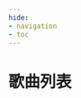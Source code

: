 ```yaml
---
hide:
- navigation
- toc
---
```


# 歌曲列表

<link rel="stylesheet" href="../stylesheets/element-ui.css">
<script type="text/javascript" charset="utf8" src="../javascripts/jquery.js"></script>
<script type="text/javascript" charset="utf8" src="../javascripts/vue2.js"></script>
<script type="text/javascript" charset="utf8" src="../javascripts/element-ui.js"></script>
<style>
#_1{
	font-size: 0.001em;
    line-height: 0;
	color:transparent;
}
.md-content__inner {
    margin: -38px 0.8rem 1.2rem;
    padding-top: 0rem;
}
</style>

<div id="app">
    <template>
        <el-tabs v-model="activeName"  @tab-click="handleClick">
            <!-- 4K BASIC -->
            <el-tab-pane label="4K BASIC" name="4b" :lazy="false">
                <span>
                    <el-input v-model="searchTitle" style="width:320px" clearable prefix-icon="el-icon-search" size="medium" placeholder="搜索歌名"/>
                </span>
                <span>
                    <el-input v-model="searchArtist" style="width:320px" clearable prefix-icon="el-icon-search" size="medium" placeholder="搜索艺术家"/>
                </span>
                <br /><span style="height: 10px;display: block;"></span>
                <el-table ref="filterTable" v-if="activeName =='4b'"  v-loading="loading"
                    :data="tableData.filter(data =>(!searchTitle&&!searchArtist)||(data.title.toLowerCase().includes(searchTitle.toLowerCase())&&!searchArtist)||(data.artist.toLowerCase().includes(searchArtist.toLowerCase())&&!searchTitle)||(data.title.toLowerCase().includes(searchTitle.toLowerCase())&&data.artist.toLowerCase().includes(searchArtist.toLowerCase())))"
                    :border=true height="530" style="width: 100%" :lazy="false">
                    <el-table-column prop="id" label="#" sortable :resizable=false width="54">
                    </el-table-column>
                    <el-table-column prop="dir" label="目录 " :resizable=false width="70"
                        :filters="[{ text: '1ST', value: '1ST' }, { text: 'S/E', value: 'SE' }, { text: '2ND', value: '2ND' }, { text: '3RD', value: '3RD' }, { text: '4TH', value: '4TH' }, { text: 'PT', value: 'PT' }, { text: '6TH', value: '6TH' }, { text: '7TH', value: '7TH' }, { text: '2008', value: 2008 }, { text: '2013', value: 2013 }, { text: '2021', value: 2021 }, { text: 'TT', value: 'TT' }, { text: 'CV', value: 'CV' }, { text: 'PP', value: 'PP' }, { text: 'O2', value: 'O2' }, { text: 'GC', value: 'GC' }, { text: 'EC', value: 'EC' }, { text: 'FT', value: 'FT' }]"
                        :filter-method="filterHandler"><template slot-scope="scope">
                            <el-image :src="'./diricons/' + scope.row.dir + '.png'"
                            style="vertical-align: middle" :lazy="false" />
                        </template>  
                    </el-table-column>
                    <el-table-column prop="title" label="名称" min-width="300pt" :resizable=false sortable>
                        <template slot-scope="scope">
                            <div style="display:inline-block;vertical-align: middle">
                                <el-image :src="'./minidisc/' + scope.row.name + '.png'"
                                    style="width: 38px; height: 38px;vertical-align: middle" :lazy="false" />
                            </div>
                            <div style="display:inline-block;vertical-align: middle">
                                <div style="font-size:12pt; font-weight:600pt;vertical-align: bottom">{{
                                    scope.row.title}}</div>
                                <div style="font-size:5pt;vertical-align: bottom">{{ scope.row.artist}}</div>
                            </div>
                        </template>
                    </el-table-column>
                    <el-table-column prop="bpm" label="BPM" :resizable=false width="140" sortable>
                        <template slot-scope="scope">{{scope.row.bpm}} {{scope.row.bpmrng}}</template>
                    </el-table-column>
                    <el-table-column prop="B4EZ" label="EZ" :resizable=false width="70" sortable>
                        <template slot-scope="scope">
                            <div style="font-size:14pt;font-weight:700pt;text-align:center">{{scope.row.B4EZ}}</div>
                        </template>
                    </el-table-column>
                    <el-table-column prop="B4NM" label="NM" :resizable=false width="70" sortable>
                        <template slot-scope="scope">
                            <div style="font-size:14pt;font-weight:700pt;text-align:center">{{scope.row.B4NM}}</div>
                        </template>
                    </el-table-column>
                    <el-table-column prop="B4HD" label="HD" :resizable=false width="70" sortable>
                        <template slot-scope="scope">
                            <div style="font-size:14pt;font-weight:700pt;text-align:center">{{scope.row.B4HD}}</div>
                        </template>
                    </el-table-column>
                    <el-table-column prop="B4SHD" label="SHD" :resizable=false width="75" sortable >
                        <template slot-scope="scope">
                            <div style="font-size:14pt;font-weight:700pt;text-align:center">{{scope.row.B4SHD}}</div>
                        </template>
                    </el-table-column>
                </el-table>
            </el-tab-pane>
            <!-- 5K BASIC -->
            <el-tab-pane label="5K BASIC" name="5b" :lazy="false">
                <span>
                    <el-input v-model="searchTitle" style="width:320px" clearable prefix-icon="el-icon-search" size="medium" placeholder="搜索歌名"/>
                </span>
                <span>
                    <el-input v-model="searchArtist" style="width:320px" clearable prefix-icon="el-icon-search" size="medium" placeholder="搜索艺术家"/>
                </span>
                <br /><span style="height: 10px;display: block;"></span>
                <el-table ref="filterTable" v-if="activeName =='5b'" v-loading="loading"
                    :data="tableData.filter(data =>(!searchTitle&&!searchArtist)||(data.title.toLowerCase().includes(searchTitle.toLowerCase())&&!searchArtist)||(data.artist.toLowerCase().includes(searchArtist.toLowerCase())&&!searchTitle)||(data.title.toLowerCase().includes(searchTitle.toLowerCase())&&data.artist.toLowerCase().includes(searchArtist.toLowerCase())))"
                    :border=true height="550" style="width: 100%" :lazy="false" >
                    <el-table-column prop="id" label="#" sortable :resizable=false width="54">
                    </el-table-column>
                    <el-table-column prop="dir" label="目录 " :resizable=false width="70"
                        :filters="[{ text: '1ST', value: '1ST' }, { text: 'S/E', value: 'SE' }, { text: '2ND', value: '2ND' }, { text: '3RD', value: '3RD' }, { text: '4TH', value: '4TH' }, { text: 'PT', value: 'PT' }, { text: '6TH', value: '6TH' }, { text: '7TH', value: '7TH' }, { text: '2008', value: 2008 }, { text: '2013', value: 2013 }, { text: '2021', value: 2021 }, { text: 'TT', value: 'TT' }, { text: 'CV', value: 'CV' }, { text: 'PP', value: 'PP' }, { text: 'O2', value: 'O2' }, { text: 'GC', value: 'GC' }, { text: 'EC', value: 'EC' }, { text: 'FT', value: 'FT' }]"
                        :filter-method="filterHandler"><template slot-scope="scope">
                            <el-image :src="'./diricons/' + scope.row.dir + '.png'"
                            style="vertical-align: middle" :lazy="false" />
                        </template>  
                    </el-table-column>
                    <el-table-column prop="title" label="名称" min-width="300pt" :resizable=false sortable>
                        <template slot-scope="scope">
                            <div style="display:inline-block;vertical-align: middle">
                                <el-image :src="'./minidisc/' + scope.row.name + '.png'"
                                    style="width: 38px; height: 38px;vertical-align: middle" :lazy="false" />
                            </div>
                            <div style="display:inline-block;vertical-align: middle">
                                <div style="font-size:12pt; font-weight:600pt;vertical-align: bottom">{{
                                    scope.row.title}}</div>
                                <div style="font-size:5pt;vertical-align: bottom">{{ scope.row.artist}}</div>
                            </div>
                        </template>
                    </el-table-column>
                    <el-table-column prop="bpm" label="BPM" :resizable=false width="140" sortable>
                        <template slot-scope="scope">{{scope.row.bpm}} {{scope.row.bpmrng}}</template>
                    </el-table-column>
                    <el-table-column prop="B5EZ" label="EZ" :resizable=false width="70" sortable>
                        <template slot-scope="scope">
                            <div style="font-size:14pt;font-weight:700pt;text-align:center">{{scope.row.B5EZ}}</div>
                        </template>
                    </el-table-column>
                    <el-table-column prop="B5NM" label="NM" :resizable=false width="70" sortable>
                        <template slot-scope="scope">
                            <div style="font-size:14pt;font-weight:700pt;text-align:center">{{scope.row.B5NM}}</div>
                        </template>
                    </el-table-column>
                    <el-table-column prop="B5HD" label="HD" :resizable=false width="70" sortable>
                        <template slot-scope="scope">
                            <div style="font-size:14pt;font-weight:700pt;text-align:center">{{scope.row.B5HD}}</div>
                        </template>
                    </el-table-column>
                    <el-table-column prop="B5SHD" label="SHD" :resizable=false width="75" sortable>
                        <template slot-scope="scope">
                            <div style="font-size:14pt;font-weight:700pt;text-align:center">{{scope.row.B5SHD}}</div>
                        </template>
                    </el-table-column>
                </el-table>
            </el-tab-pane>
            <!-- 6K BASIC -->
            <el-tab-pane label="6K BASIC" name="6b" :lazy="false">
                <span>
                    <el-input v-model="searchTitle" style="width:320px" clearable prefix-icon="el-icon-search" size="medium" placeholder="搜索歌名"/>
                </span>
                <span>
                    <el-input v-model="searchArtist" style="width:320px" clearable prefix-icon="el-icon-search" size="medium" placeholder="搜索艺术家"/>
                </span>
                <br /><span style="height: 10px;display: block;"></span>
                <el-table ref="filterTable" v-if="activeName =='6b'" v-loading="loading"
                    :data="tableData.filter(data =>(!searchTitle&&!searchArtist)||(data.title.toLowerCase().includes(searchTitle.toLowerCase())&&!searchArtist)||(data.artist.toLowerCase().includes(searchArtist.toLowerCase())&&!searchTitle)||(data.title.toLowerCase().includes(searchTitle.toLowerCase())&&data.artist.toLowerCase().includes(searchArtist.toLowerCase())))"
                    :border=true height="550" style="width: 100%" :lazy="false" >
                    <el-table-column prop="id" label="#" sortable :resizable=false width="54">
                    </el-table-column>
                    <el-table-column prop="dir" label="目录 " :resizable=false width="70"
                        :filters="[{ text: '1ST', value: '1ST' }, { text: 'S/E', value: 'SE' }, { text: '2ND', value: '2ND' }, { text: '3RD', value: '3RD' }, { text: '4TH', value: '4TH' }, { text: 'PT', value: 'PT' }, { text: '6TH', value: '6TH' }, { text: '7TH', value: '7TH' }, { text: '2008', value: 2008 }, { text: '2013', value: 2013 }, { text: '2021', value: 2021 }, { text: 'TT', value: 'TT' }, { text: 'CV', value: 'CV' }, { text: 'PP', value: 'PP' }, { text: 'O2', value: 'O2' }, { text: 'GC', value: 'GC' }, { text: 'EC', value: 'EC' }, { text: 'FT', value: 'FT' }]"
                        :filter-method="filterHandler"><template slot-scope="scope">
                            <el-image :src="'./diricons/' + scope.row.dir + '.png'"
                            style="vertical-align: middle" :lazy="false" />
                        </template>  
                    </el-table-column>
                    <el-table-column prop="title" label="名称" min-width="300pt" :resizable=false sortable>
                        <template slot-scope="scope">
                            <div style="display:inline-block;vertical-align: middle">
                                <el-image :src="'./minidisc/' + scope.row.name + '.png'"
                                    style="width: 38px; height: 38px;vertical-align: middle" :lazy="false" />
                            </div>
                            <div style="display:inline-block;vertical-align: middle">
                                <div style="font-size:12pt; font-weight:600pt;vertical-align: bottom">{{
                                    scope.row.title}}</div>
                                <div style="font-size:5pt;vertical-align: bottom">{{ scope.row.artist}}</div>
                            </div>
                        </template>
                    </el-table-column>
                    <el-table-column prop="bpm" label="BPM" :resizable=false width="140" sortable>
                        <template slot-scope="scope">{{scope.row.bpm}} {{scope.row.bpmrng}}</template>
                    </el-table-column>
                    <el-table-column prop="B6EZ" label="EZ" :resizable=false width="70" sortable>
                        <template slot-scope="scope">
                            <div style="font-size:14pt;font-weight:700pt;text-align:center">{{scope.row.B6EZ}}</div>
                        </template>
                    </el-table-column>
                    <el-table-column prop="B6NM" label="NM" :resizable=false width="70" sortable>
                        <template slot-scope="scope">
                            <div style="font-size:14pt;font-weight:700pt;text-align:center">{{scope.row.B6NM}}</div>
                        </template>
                    </el-table-column>
                    <el-table-column prop="B6HD" label="HD" :resizable=false width="70" sortable>
                        <template slot-scope="scope">
                            <div style="font-size:14pt;font-weight:700pt;text-align:center">{{scope.row.B6HD}}</div>
                        </template>
                    </el-table-column>
                    <el-table-column prop="B6SHD" label="SHD" :resizable=false width="75" sortable>
                        <template slot-scope="scope">
                            <div style="font-size:14pt;font-weight:700pt;text-align:center">{{scope.row.B6SHD}}</div>
                        </template>
                    </el-table-column>
                </el-table>
            </el-tab-pane>
            <!-- 8K BASIC -->
            <el-tab-pane label="8K BASIC" name="8b" :lazy="false">
                <span>
                    <el-input v-model="searchTitle" style="width:320px" clearable prefix-icon="el-icon-search" size="medium" placeholder="搜索歌名"/>
                </span>
                <span>
                    <el-input v-model="searchArtist" style="width:320px" clearable prefix-icon="el-icon-search" size="medium" placeholder="搜索艺术家"/>
                </span>
                <br /><span style="height: 10px;display: block;"></span>
                <el-table ref="filterTable" v-if="activeName =='8b'" v-loading="loading"
                    :data="tableData.filter(data =>(!searchTitle&&!searchArtist)||(data.title.toLowerCase().includes(searchTitle.toLowerCase())&&!searchArtist)||(data.artist.toLowerCase().includes(searchArtist.toLowerCase())&&!searchTitle)||(data.title.toLowerCase().includes(searchTitle.toLowerCase())&&data.artist.toLowerCase().includes(searchArtist.toLowerCase())))"
                    :border=true height="550" style="width: 100%" :lazy="false" >
                    <el-table-column prop="id" label="#" sortable :resizable=false width="54">
                    </el-table-column>
                    <el-table-column prop="dir" label="目录 " :resizable=false width="70"
                        :filters="[{ text: '1ST', value: '1ST' }, { text: 'S/E', value: 'SE' }, { text: '2ND', value: '2ND' }, { text: '3RD', value: '3RD' }, { text: '4TH', value: '4TH' }, { text: 'PT', value: 'PT' }, { text: '6TH', value: '6TH' }, { text: '7TH', value: '7TH' }, { text: '2008', value: 2008 }, { text: '2013', value: 2013 }, { text: '2021', value: 2021 }, { text: 'TT', value: 'TT' }, { text: 'CV', value: 'CV' }, { text: 'PP', value: 'PP' }, { text: 'O2', value: 'O2' }, { text: 'GC', value: 'GC' }, { text: 'EC', value: 'EC' }, { text: 'FT', value: 'FT' }]"
                        :filter-method="filterHandler"><template slot-scope="scope">
                            <el-image :src="'./diricons/' + scope.row.dir + '.png'"
                            style="vertical-align: middle" :lazy="false" />
                        </template>  
                    </el-table-column>
                    <el-table-column prop="title" label="名称" min-width="300pt" :resizable=false sortable>
                        <template slot-scope="scope">
                            <div style="display:inline-block;vertical-align: middle">
                                <el-image :src="'./minidisc/' + scope.row.name + '.png'"
                                    style="width: 38px; height: 38px;vertical-align: middle" :lazy="false" />
                            </div>
                            <div style="display:inline-block;vertical-align: middle">
                                <div style="font-size:12pt; font-weight:600pt;vertical-align: bottom">{{
                                    scope.row.title}}</div>
                                <div style="font-size:5pt;vertical-align: bottom">{{ scope.row.artist}}</div>
                            </div>
                        </template>
                    </el-table-column>
                    <el-table-column prop="bpm" label="BPM" :resizable=false width="140" sortable>
                        <template slot-scope="scope">{{scope.row.bpm}} {{scope.row.bpmrng}}</template>
                    </el-table-column>
                    <el-table-column prop="B8EZ" label="EZ" :resizable=false width="70" sortable>
                        <template slot-scope="scope">
                            <div style="font-size:14pt;font-weight:700pt;text-align:center">{{scope.row.B8EZ}}</div>
                        </template>
                    </el-table-column>
                    <el-table-column prop="B8NM" label="NM" :resizable=false width="70" sortable>
                        <template slot-scope="scope">
                            <div style="font-size:14pt;font-weight:700pt;text-align:center">{{scope.row.B8NM}}</div>
                        </template>
                    </el-table-column>
                    <el-table-column prop="B8HD" label="HD" :resizable=false width="70" sortable>
                        <template slot-scope="scope">
                            <div style="font-size:14pt;font-weight:700pt;text-align:center">{{scope.row.B8HD}}</div>
                        </template>
                    </el-table-column>
                    <el-table-column prop="B8SHD" label="SHD" :resizable=false width="75" sortable>
                        <template slot-scope="scope">
                            <div style="font-size:14pt;font-weight:700pt;text-align:center">{{scope.row.B8SHD}}</div>
                        </template>
                    </el-table-column>
                </el-table>
            </el-tab-pane>
            <!-- 4K STANDARD -->
            <el-tab-pane label="4K STANDARD" name="4s" :lazy="false">
                <span>
                    <el-input v-model="searchTitle" style="width:320px" clearable prefix-icon="el-icon-search" size="medium" placeholder="搜索歌名"/>
                </span>
                <span>
                    <el-input v-model="searchArtist" style="width:320px" clearable prefix-icon="el-icon-search" size="medium" placeholder="搜索艺术家"/>
                </span>
                <br /><span style="height: 10px;display: block;"></span>
                <el-table ref="filterTable" v-if="activeName =='4s'" v-loading="loading"
                    :data="tableData.filter(data =>(!searchTitle&&!searchArtist)||(data.title.toLowerCase().includes(searchTitle.toLowerCase())&&!searchArtist)||(data.artist.toLowerCase().includes(searchArtist.toLowerCase())&&!searchTitle)||(data.title.toLowerCase().includes(searchTitle.toLowerCase())&&data.artist.toLowerCase().includes(searchArtist.toLowerCase())))"
                    :border=true height="550" style="width: 100%" :lazy="false" >
                    <el-table-column prop="id" label="#" sortable :resizable=false width="54">
                    </el-table-column>
                    <el-table-column prop="dir" label="目录 " :resizable=false width="70"
                        :filters="[{ text: '1ST', value: '1ST' }, { text: 'S/E', value: 'SE' }, { text: '2ND', value: '2ND' }, { text: '3RD', value: '3RD' }, { text: '4TH', value: '4TH' }, { text: 'PT', value: 'PT' }, { text: '6TH', value: '6TH' }, { text: '7TH', value: '7TH' }, { text: '2008', value: 2008 }, { text: '2013', value: 2013 }, { text: '2021', value: 2021 }, { text: 'TT', value: 'TT' }, { text: 'CV', value: 'CV' }, { text: 'PP', value: 'PP' }, { text: 'O2', value: 'O2' }, { text: 'GC', value: 'GC' }, { text: 'EC', value: 'EC' }, { text: 'FT', value: 'FT' }]"
                        :filter-method="filterHandler"><template slot-scope="scope">
                            <el-image :src="'./diricons/' + scope.row.dir + '.png'"
                            style="vertical-align: middle" :lazy="false" />
                        </template>  
                    </el-table-column>
                    <el-table-column prop="title" label="名称" min-width="300pt" :resizable=false sortable>
                        <template slot-scope="scope">
                            <div style="display:inline-block;vertical-align: middle">
                                <el-image :src="'./minidisc/' + scope.row.name + '.png'"
                                    style="width: 38px; height: 38px;vertical-align: middle" :lazy="false" />
                            </div>
                            <div style="display:inline-block;vertical-align: middle">
                                <div style="font-size:12pt; font-weight:600pt;vertical-align: bottom">{{
                                    scope.row.title}}</div>
                                <div style="font-size:5pt;vertical-align: bottom">{{ scope.row.artist}}</div>
                            </div>
                        </template>
                    </el-table-column>
                    <el-table-column prop="bpm" label="BPM" :resizable=false width="140" sortable>
                        <template slot-scope="scope">{{scope.row.bpm}} {{scope.row.bpmrng}}</template>
                    </el-table-column>
                    <el-table-column prop="S4EZ" label="EZ" :resizable=false width="70" sortable>
                        <template slot-scope="scope">
                            <div style="font-size:14pt;font-weight:700pt;text-align:center">{{scope.row.S4EZ}}</div>
                        </template>
                    </el-table-column>
                    <el-table-column prop="S4NM" label="NM" :resizable=false width="70" sortable>
                        <template slot-scope="scope">
                            <div style="font-size:14pt;font-weight:700pt;text-align:center">{{scope.row.S4NM}}</div>
                        </template>
                    </el-table-column>
                    <el-table-column prop="S4HD" label="HD" :resizable=false width="70" sortable>
                        <template slot-scope="scope">
                            <div style="font-size:14pt;font-weight:700pt;text-align:center">{{scope.row.S4HD}}</div>
                        </template>
                    </el-table-column>
                    <el-table-column prop="S4SHD" label="SHD" :resizable=false width="75" sortable>
                        <template slot-scope="scope">
                            <div style="font-size:14pt;font-weight:700pt;text-align:center">{{scope.row.S4SHD}}</div>
                        </template>
                    </el-table-column>
                </el-table>
            </el-tab-pane>
            <!-- 5K STANDARD -->
            <el-tab-pane label="5K STANDARD" name="5s" :lazy="false">
                <span>
                    <el-input v-model="searchTitle" style="width:320px" clearable prefix-icon="el-icon-search" size="medium" placeholder="搜索歌名"/>
                </span>
                <span>
                    <el-input v-model="searchArtist" style="width:320px" clearable prefix-icon="el-icon-search" size="medium" placeholder="搜索艺术家"/>
                </span>
                <br /><span style="height: 10px;display: block;"></span>
                <el-table ref="filterTable"  v-if="activeName =='5s'" v-loading="loading"
                    :data="tableData.filter(data =>(!searchTitle&&!searchArtist)||(data.title.toLowerCase().includes(searchTitle.toLowerCase())&&!searchArtist)||(data.artist.toLowerCase().includes(searchArtist.toLowerCase())&&!searchTitle)||(data.title.toLowerCase().includes(searchTitle.toLowerCase())&&data.artist.toLowerCase().includes(searchArtist.toLowerCase())))"
                    :border=true height="550" style="width: 100%" :lazy="false" >
                    <el-table-column prop="id" label="#" sortable :resizable=false width="54">
                    </el-table-column>
                    <el-table-column prop="dir" label="目录 " :resizable=false width="70"
                        :filters="[{ text: '1ST', value: '1ST' }, { text: 'S/E', value: 'SE' }, { text: '2ND', value: '2ND' }, { text: '3RD', value: '3RD' }, { text: '4TH', value: '4TH' }, { text: 'PT', value: 'PT' }, { text: '6TH', value: '6TH' }, { text: '7TH', value: '7TH' }, { text: '2008', value: 2008 }, { text: '2013', value: 2013 }, { text: '2021', value: 2021 }, { text: 'TT', value: 'TT' }, { text: 'CV', value: 'CV' }, { text: 'PP', value: 'PP' }, { text: 'O2', value: 'O2' }, { text: 'GC', value: 'GC' }, { text: 'EC', value: 'EC' }, { text: 'FT', value: 'FT' }]"
                        :filter-method="filterHandler"><template slot-scope="scope">
                            <el-image :src="'./diricons/' + scope.row.dir + '.png'"
                            style="vertical-align: middle" :lazy="false" />
                        </template>  
                    </el-table-column>
                    <el-table-column prop="title" label="名称" min-width="300pt" :resizable=false sortable>
                        <template slot-scope="scope">
                            <div style="display:inline-block;vertical-align: middle">
                                <el-image :src="'./minidisc/' + scope.row.name + '.png'"
                                    style="width: 38px; height: 38px;vertical-align: middle" :lazy="false" />
                            </div>
                            <div style="display:inline-block;vertical-align: middle">
                                <div style="font-size:12pt; font-weight:600pt;vertical-align: bottom">{{
                                    scope.row.title}}</div>
                                <div style="font-size:5pt;vertical-align: bottom">{{ scope.row.artist}}</div>
                            </div>
                        </template>
                    </el-table-column>
                    <el-table-column prop="bpm" label="BPM" :resizable=false width="140" sortable>
                        <template slot-scope="scope">{{scope.row.bpm}} {{scope.row.bpmrng}}</template>
                    </el-table-column>
                    <el-table-column prop="S8EZ" label="EZ" :resizable=false width="70" sortable>
                        <template slot-scope="scope">
                            <div style="font-size:14pt;font-weight:700pt;text-align:center">{{scope.row.S8EZ}}</div>
                        </template>
                    </el-table-column>
                    <el-table-column prop="S8NM" label="NM" :resizable=false width="70" sortable>
                        <template slot-scope="scope">
                            <div style="font-size:14pt;font-weight:700pt;text-align:center">{{scope.row.S8NM}}</div>
                        </template>
                    </el-table-column>
                    <el-table-column prop="S8HD" label="HD" :resizable=false width="70" sortable>
                        <template slot-scope="scope">
                            <div style="font-size:14pt;font-weight:700pt;text-align:center">{{scope.row.S8HD}}</div>
                        </template>
                    </el-table-column>
                    <el-table-column prop="S8SHD" label="SHD" :resizable=false width="75" sortable>
                        <template slot-scope="scope">
                            <div style="font-size:14pt;font-weight:700pt;text-align:center">{{scope.row.S8SHD}}</div>
                        </template>
                    </el-table-column>
                </el-table>
            </el-tab-pane>
            <!-- 6K STANDARD -->
            <el-tab-pane label="6K STANDARD" name="6s" :lazy="false">
                <span>
                    <el-input v-model="searchTitle" style="width:320px" clearable prefix-icon="el-icon-search" size="medium" placeholder="搜索歌名"/>
                </span>
                <span>
                    <el-input v-model="searchArtist" style="width:320px" clearable prefix-icon="el-icon-search" size="medium" placeholder="搜索艺术家"/>
                </span>
                <br /><span style="height: 10px;display: block;"></span>
                <el-table ref="filterTable" v-if="activeName =='6s'" v-loading="loading"
                    :data="tableData.filter(data =>(!searchTitle&&!searchArtist)||(data.title.toLowerCase().includes(searchTitle.toLowerCase())&&!searchArtist)||(data.artist.toLowerCase().includes(searchArtist.toLowerCase())&&!searchTitle)||(data.title.toLowerCase().includes(searchTitle.toLowerCase())&&data.artist.toLowerCase().includes(searchArtist.toLowerCase())))"
                    :border=true height="550" style="width: 100%" :lazy="false" >
                    <el-table-column prop="id" label="#" sortable :resizable=false width="54">
                    </el-table-column>
                    <el-table-column prop="dir" label="目录 " :resizable=false width="70"
                        :filters="[{ text: '1ST', value: '1ST' }, { text: 'S/E', value: 'SE' }, { text: '2ND', value: '2ND' }, { text: '3RD', value: '3RD' }, { text: '4TH', value: '4TH' }, { text: 'PT', value: 'PT' }, { text: '6TH', value: '6TH' }, { text: '7TH', value: '7TH' }, { text: '2008', value: 2008 }, { text: '2013', value: 2013 }, { text: '2021', value: 2021 }, { text: 'TT', value: 'TT' }, { text: 'CV', value: 'CV' }, { text: 'PP', value: 'PP' }, { text: 'O2', value: 'O2' }, { text: 'GC', value: 'GC' }, { text: 'EC', value: 'EC' }, { text: 'FT', value: 'FT' }]"
                        :filter-method="filterHandler"><template slot-scope="scope">
                            <el-image :src="'./diricons/' + scope.row.dir + '.png'"
                            style="vertical-align: middle" :lazy="false" />
                        </template>  
                    </el-table-column>
                    <el-table-column prop="title" label="名称" min-width="300pt" :resizable=false sortable>
                        <template slot-scope="scope">
                            <div style="display:inline-block;vertical-align: middle">
                                <el-image :src="'./minidisc/' + scope.row.name + '.png'"
                                    style="width: 38px; height: 38px;vertical-align: middle" :lazy="false" />
                            </div>
                            <div style="display:inline-block;vertical-align: middle">
                                <div style="font-size:12pt; font-weight:600pt;vertical-align: bottom">{{
                                    scope.row.title}}</div>
                                <div style="font-size:5pt;vertical-align: bottom">{{ scope.row.artist}}</div>
                            </div>
                        </template>
                    </el-table-column>
                    <el-table-column prop="bpm" label="BPM" :resizable=false width="140" sortable>
                        <template slot-scope="scope">{{scope.row.bpm}} {{scope.row.bpmrng}}</template>
                    </el-table-column>
                    <el-table-column prop="S5EZ" label="EZ" :resizable=false width="70" sortable>
                        <template slot-scope="scope">
                            <div style="font-size:14pt;font-weight:700pt;text-align:center">{{scope.row.S5EZ}}</div>
                        </template>
                    </el-table-column>
                    <el-table-column prop="S5NM" label="NM" :resizable=false width="70" sortable>
                        <template slot-scope="scope">
                            <div style="font-size:14pt;font-weight:700pt;text-align:center">{{scope.row.S5NM}}</div>
                        </template>
                    </el-table-column>
                    <el-table-column prop="S5HD" label="HD" :resizable=false width="70" sortable>
                        <template slot-scope="scope">
                            <div style="font-size:14pt;font-weight:700pt;text-align:center">{{scope.row.S5HD}}</div>
                        </template>
                    </el-table-column>
                    <el-table-column prop="S5SHD" label="SHD" :resizable=false width="75" sortable>
                        <template slot-scope="scope">
                            <div style="font-size:14pt;font-weight:700pt;text-align:center">{{scope.row.S5SHD}}</div>
                        </template>
                    </el-table-column>
                </el-table>
            </el-tab-pane>
            <!-- 8K STANDARD -->
            <el-tab-pane label="8K STANDARD" name="8s" :lazy="false">
                <span>
                    <el-input v-model="searchTitle" style="width:320px" clearable prefix-icon="el-icon-search" size="medium" placeholder="搜索歌名"/>
                </span>
                <span>
                    <el-input v-model="searchArtist" style="width:320px" clearable prefix-icon="el-icon-search" size="medium" placeholder="搜索艺术家"/>
                </span>
                <br /><span style="height: 10px;display: block;"></span>
                <el-table ref="filterTable" v-if="activeName =='8s'" v-loading="loading"
                    :data="tableData.filter(data =>(!searchTitle&&!searchArtist)||(data.title.toLowerCase().includes(searchTitle.toLowerCase())&&!searchArtist)||(data.artist.toLowerCase().includes(searchArtist.toLowerCase())&&!searchTitle)||(data.title.toLowerCase().includes(searchTitle.toLowerCase())&&data.artist.toLowerCase().includes(searchArtist.toLowerCase())))"
                    :border=true height="550" style="width: 100%" :lazy="false" >
                    <el-table-column prop="id" label="#" sortable :resizable=false width="54">
                    </el-table-column>
                    <el-table-column prop="dir" label="目录 " :resizable=false width="70"
                        :filters="[{ text: '1ST', value: '1ST' }, { text: 'S/E', value: 'SE' }, { text: '2ND', value: '2ND' }, { text: '3RD', value: '3RD' }, { text: '4TH', value: '4TH' }, { text: 'PT', value: 'PT' }, { text: '6TH', value: '6TH' }, { text: '7TH', value: '7TH' }, { text: '2008', value: 2008 }, { text: '2013', value: 2013 }, { text: '2021', value: 2021 }, { text: 'TT', value: 'TT' }, { text: 'CV', value: 'CV' }, { text: 'PP', value: 'PP' }, { text: 'O2', value: 'O2' }, { text: 'GC', value: 'GC' }, { text: 'EC', value: 'EC' }, { text: 'FT', value: 'FT' }]"
                        :filter-method="filterHandler"><template slot-scope="scope">
                            <el-image :src="'./diricons/' + scope.row.dir + '.png'"
                            style="vertical-align: middle" :lazy="false" />
                        </template>  
                    </el-table-column>
                    <el-table-column prop="title" label="名称" min-width="300pt" :resizable=false sortable>
                        <template slot-scope="scope">
                            <div style="display:inline-block;vertical-align: middle">
                                <el-image :src="'./minidisc/' + scope.row.name + '.png'"
                                    style="width: 38px; height: 38px;vertical-align: middle" :lazy="false" />
                            </div>
                            <div style="display:inline-block;vertical-align: middle">
                                <div style="font-size:12pt; font-weight:600pt;vertical-align: bottom">{{
                                    scope.row.title}}</div>
                                <div style="font-size:5pt;vertical-align: bottom">{{ scope.row.artist}}</div>
                            </div>
                        </template>
                    </el-table-column>
                    <el-table-column prop="bpm" label="BPM" :resizable=false width="140" sortable>
                        <template slot-scope="scope">{{scope.row.bpm}} {{scope.row.bpmrng}}</template>
                    </el-table-column>
                    <el-table-column prop="S5EZ" label="EZ" :resizable=false width="70" sortable>
                        <template slot-scope="scope">
                            <div style="font-size:14pt;font-weight:700pt;text-align:center">{{scope.row.S5EZ}}</div>
                        </template>
                    </el-table-column>
                    <el-table-column prop="S5NM" label="NM" :resizable=false width="70" sortable>
                        <template slot-scope="scope">
                            <div style="font-size:14pt;font-weight:700pt;text-align:center">{{scope.row.S5NM}}</div>
                        </template>
                    </el-table-column>
                    <el-table-column prop="S5HD" label="HD" :resizable=false width="70" sortable>
                        <template slot-scope="scope">
                            <div style="font-size:14pt;font-weight:700pt;text-align:center">{{scope.row.S5HD}}</div>
                        </template>
                    </el-table-column>
                    <el-table-column prop="S5SHD" label="SHD" :resizable=false width="75" sortable>
                        <template slot-scope="scope">
                            <div style="font-size:14pt;font-weight:700pt;text-align:center">{{scope.row.S5SHD}}</div>
                        </template>
                    </el-table-column>
                </el-table>
            </el-tab-pane>
        </el-tabs>
    </template>
</div>





<script>
    var url = "songlist/songlist.json";
    var request = new XMLHttpRequest();
    new Vue({
        el: '#app',
        data: function () {
            return {
                "tableData": [],
                "searchTitle": '',
                "searchArtist": '',
                "activeName": '4b',
                "vheight": 100,
                loading: true
            }
        },
        mounted() {
            var self = this
            $.getJSON('./songlist.json', function (data) {
                self.tableData = data.songs;
                self.loading = false
            });
        },
        methods: {
            filterHandler(value, row, column) {
                const property = column['property'];
                return row[property] === value;
            },
            handleClick(tab, event) {
                console.log(tab, event);
            }
        }
    })
</script>
